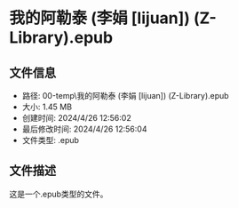 ﻿# 我的阿勒泰 (李娟 [lijuan]) (Z-Library).epub

## 文件信息
- 路径: 00-temp\我的阿勒泰 (李娟 [lijuan]) (Z-Library).epub
- 大小: 1.45 MB
- 创建时间: 2024/4/26 12:56:02
- 最后修改时间: 2024/4/26 12:56:04
- 文件类型: .epub

## 文件描述
这是一个.epub类型的文件。

